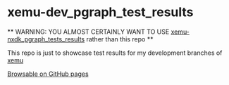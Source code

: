 xemu-dev_pgraph_test_results
===

** WARNING: YOU ALMOST CERTAINLY WANT TO USE [xemu-nxdk_pgraph_tests_results](https://github.com/abaire/xemu-nxdk_pgraph_tests_results) rather than this repo **

This repo is just to showcase test results for my development branches of [xemu](http://xemu.app)

[Browsable on GitHub pages](https://abaire.github.io/xemu-dev_pgraph-test-results/)
